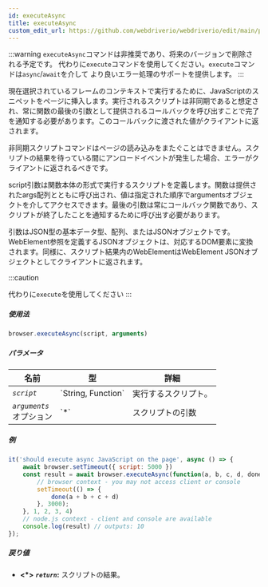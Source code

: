```yaml
---
id: executeAsync
title: executeAsync
custom_edit_url: https://github.com/webdriverio/webdriverio/edit/main/packages/webdriverio/src/commands/browser/executeAsync.ts
---
```


:::warning
`executeAsync`コマンドは非推奨であり、将来のバージョンで削除される予定です。
代わりに`execute`コマンドを使用してください。`execute`コマンドは`async`/`await`を介して
より良いエラー処理のサポートを提供します。
:::

現在選択されているフレームのコンテキストで実行するために、JavaScriptのスニペットをページに挿入します。実行されるスクリプトは非同期であると想定され、常に関数の最後の引数として提供されるコールバックを呼び出すことで完了を通知する必要があります。このコールバックに渡された値がクライアントに返されます。

非同期スクリプトコマンドはページの読み込みをまたぐことはできません。スクリプトの結果を待っている間にアンロードイベントが発生した場合、エラーがクライアントに返されるべきです。

script引数は関数本体の形式で実行するスクリプトを定義します。関数は提供されたargs配列とともに呼び出され、値は指定された順序でargumentsオブジェクトを介してアクセスできます。最後の引数は常にコールバック関数であり、スクリプトが終了したことを通知するために呼び出す必要があります。

引数はJSON型の基本データ型、配列、またはJSONオブジェクトです。WebElement参照を定義するJSONオブジェクトは、対応するDOM要素に変換されます。同様に、スクリプト結果内のWebElementはWebElement JSONオブジェクトとしてクライアントに返されます。

:::caution

代わりに`execute`を使用してください
:::

##### 使用法

```js
browser.executeAsync(script, arguments)
```

##### パラメータ

<table>
  <thead>
    <tr>
      <th>名前</th><th>型</th><th>詳細</th>
    </tr>
  </thead>
  <tbody>
    <tr>
      <td><code><var>script</var></code></td>
      <td>`String, Function`</td>
      <td>実行するスクリプト。</td>
    </tr>
    <tr>
      <td><code><var>arguments</var></code><br /><span className="label labelWarning">オプション</span></td>
      <td>`*`</td>
      <td>スクリプトの引数</td>
    </tr>
  </tbody>
</table>

##### 例

```js title="executeAsync.js"
it('should execute async JavaScript on the page', async () => {
    await browser.setTimeout({ script: 5000 })
    const result = await browser.executeAsync(function(a, b, c, d, done) {
        // browser context - you may not access client or console
        setTimeout(() => {
            done(a + b + c + d)
        }, 3000);
    }, 1, 2, 3, 4)
    // node.js context - client and console are available
    console.log(result) // outputs: 10
});
```

##### 戻り値

- **&lt;*&gt;**
            **<code><var>return</var></code>:**              スクリプトの結果。
